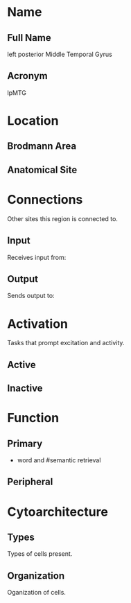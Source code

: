 # Name

## Full Name
left posterior Middle Temporal Gyrus

## Acronym
lpMTG

# Location

## Brodmann Area


## Anatomical Site


# Connections
Other sites this region is connected to.

## Input
Receives input from:

## Output
Sends output to:

# Activation
Tasks that prompt excitation and activity.

## Active

## Inactive

# Function

## Primary
- word and #semantic retrieval

## Peripheral

# Cytoarchitecture

## Types
Types of cells present.

## Organization
Oganization of cells.
